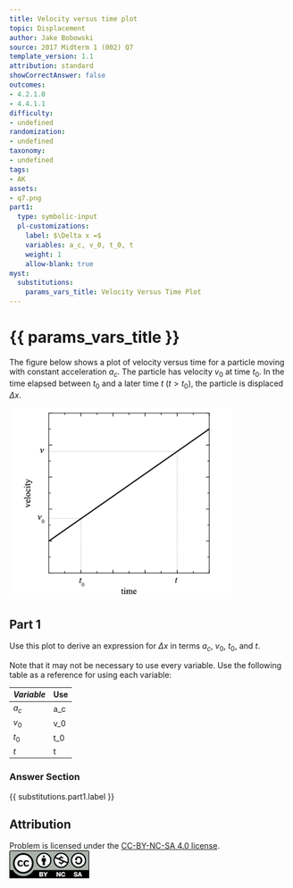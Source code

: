 ```yaml
---
title: Velocity versus time plot
topic: Displacement
author: Jake Bobowski
source: 2017 Midterm 1 (002) Q7
template_version: 1.1
attribution: standard
showCorrectAnswer: false
outcomes:
- 4.2.1.0
- 4.4.1.1
difficulty:
- undefined
randomization:
- undefined
taxonomy:
- undefined
tags:
- AK
assets:
- q7.png
part1:
  type: symbolic-input
  pl-customizations:
    label: $\Delta x =$
    variables: a_c, v_0, t_0, t
    weight: 1
    allow-blank: true
myst:
  substitutions:
    params_vars_title: Velocity Versus Time Plot
---
```

# {{ params_vars_title }}
The figure below shows a plot of velocity versus time for a particle moving with constant acceleration $a_c$. The particle has velocity $v_0$ at time $t_0$. In the time elapsed between $t_0$ and a later time $t$ ($t > t_0$), the particle is displaced $\Delta x$.

<img src="q7.png" alt = "A velocity versus time plot starting at the second notch on the y-axis and 0 on the x-axis." width = 400px>

## Part 1

Use this plot to derive an expression for $\Delta x$ in terms $a_c$, $v_0$, $t_0$, and $t$.

Note that it may not be necessary to use every variable. Use the following table as a reference for using each variable:

| $Variable$ | Use      |
|------------|----------|
| $a_c$      |  a_c     |
| $v_0$      |  v_0     |
| $t_0$      |  t_0     |
| $t$        |  t       |

### Answer Section

{{ substitutions.part1.label }}

## Attribution

Problem is licensed under the [CC-BY-NC-SA 4.0 license](https://creativecommons.org/licenses/by-nc-sa/4.0/).<br> ![The Creative Commons 4.0 license requiring attribution-BY, non-commercial-NC, and share-alike-SA license.](https://raw.githubusercontent.com/firasm/bits/master/by-nc-sa.png)